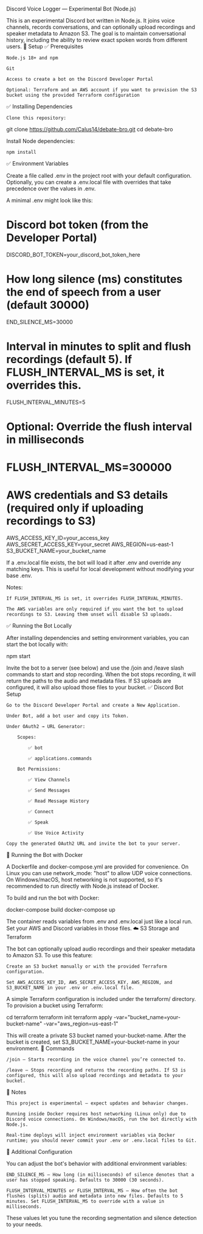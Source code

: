 Discord Voice Logger — Experimental Bot (Node.js)

This is an experimental Discord bot written in Node.js. It joins voice channels, records conversations, and can optionally upload recordings and speaker metadata to Amazon S3. The goal is to maintain conversational history, including the ability to review exact spoken words from different users.
🚀 Setup
✅ Prerequisites

    Node.js 18+ and npm

    Git

    Access to create a bot on the Discord Developer Portal

    Optional: Terraform and an AWS account if you want to provision the S3 bucket using the provided Terraform configuration

✅ Installing Dependencies

    Clone this repository:

git clone https://github.com/Calus14/debate-bro.git
cd debate-bro

Install Node dependencies:

    npm install

✅ Environment Variables

Create a file called .env in the project root with your default configuration. Optionally, you can create a .env.local file with overrides that take precedence over the values in .env.

A minimal .env might look like this:

# Discord bot token (from the Developer Portal)
DISCORD_BOT_TOKEN=your_discord_bot_token_here

# How long silence (ms) constitutes the end of speech from a user (default 30000)
END_SILENCE_MS=30000

# Interval in minutes to split and flush recordings (default 5). If FLUSH_INTERVAL_MS is set, it overrides this.
FLUSH_INTERVAL_MINUTES=5

# Optional: Override the flush interval in milliseconds
# FLUSH_INTERVAL_MS=300000

# AWS credentials and S3 details (required only if uploading recordings to S3)
AWS_ACCESS_KEY_ID=your_access_key
AWS_SECRET_ACCESS_KEY=your_secret
AWS_REGION=us-east-1
S3_BUCKET_NAME=your_bucket_name

If a .env.local file exists, the bot will load it after .env and override any matching keys. This is useful for local development without modifying your base .env.

Notes:

    If FLUSH_INTERVAL_MS is set, it overrides FLUSH_INTERVAL_MINUTES.

    The AWS variables are only required if you want the bot to upload recordings to S3. Leaving them unset will disable S3 uploads.

✅ Running the Bot Locally

After installing dependencies and setting environment variables, you can start the bot locally with:

npm start

Invite the bot to a server (see below) and use the /join and /leave slash commands to start and stop recording. When the bot stops recording, it will return the paths to the audio and metadata files. If S3 uploads are configured, it will also upload those files to your bucket.
✅ Discord Bot Setup

    Go to the Discord Developer Portal and create a New Application.

    Under Bot, add a bot user and copy its Token.

    Under OAuth2 → URL Generator:

        Scopes:

            ✅ bot

            ✅ applications.commands

        Bot Permissions:

            ✅ View Channels

            ✅ Send Messages

            ✅ Read Message History

            ✅ Connect

            ✅ Speak

            ✅ Use Voice Activity

    Copy the generated OAuth2 URL and invite the bot to your server.

🐳 Running the Bot with Docker

A Dockerfile and docker-compose.yml are provided for convenience. On Linux you can use network_mode: "host" to allow UDP voice connections. On Windows/macOS, host networking is not supported, so it's recommended to run directly with Node.js instead of Docker.

To build and run the bot with Docker:

docker-compose build
docker-compose up

The container reads variables from .env and .env.local just like a local run. Set your AWS and Discord variables in those files.
☁️ S3 Storage and Terraform

The bot can optionally upload audio recordings and their speaker metadata to Amazon S3. To use this feature:

    Create an S3 bucket manually or with the provided Terraform configuration.

    Set AWS_ACCESS_KEY_ID, AWS_SECRET_ACCESS_KEY, AWS_REGION, and S3_BUCKET_NAME in your .env or .env.local file.

A simple Terraform configuration is included under the terraform/ directory. To provision a bucket using Terraform:

cd terraform
terraform init
terraform apply -var="bucket_name=your-bucket-name" -var="aws_region=us-east-1"

This will create a private S3 bucket named your-bucket-name. After the bucket is created, set S3_BUCKET_NAME=your-bucket-name in your environment.
📝 Commands

    /join — Starts recording in the voice channel you’re connected to.

    /leave — Stops recording and returns the recording paths. If S3 is configured, this will also upload recordings and metadata to your bucket.

📝 Notes

    This project is experimental — expect updates and behavior changes.

    Running inside Docker requires host networking (Linux only) due to Discord voice connections. On Windows/macOS, run the bot directly with Node.js.

    Real-time deploys will inject environment variables via Docker runtime; you should never commit your .env or .env.local files to Git.

🔧 Additional Configuration

You can adjust the bot's behavior with additional environment variables:

    END_SILENCE_MS — How long (in milliseconds) of silence denotes that a user has stopped speaking. Defaults to 30000 (30 seconds).

    FLUSH_INTERVAL_MINUTES or FLUSH_INTERVAL_MS — How often the bot flushes (splits) audio and metadata into new files. Defaults to 5 minutes. Set FLUSH_INTERVAL_MS to override with a value in milliseconds.

These values let you tune the recording segmentation and silence detection to your needs.